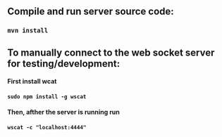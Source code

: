## Compile and run server source code:

### `mvn install`

## To manually connect to the web socket server for testing/development:

#### First install wcat

#### `sudo npm install -g wscat`

#### Then, afther the server is running run

#### `wscat -c "localhost:4444"`
